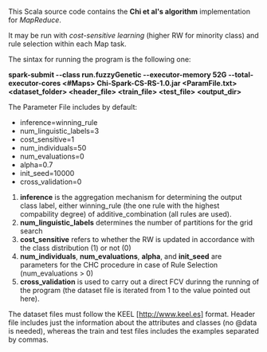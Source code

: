 This Scala source code contains the **Chi et al's algorithm** implementation for *MapReduce*. 

It may be run with *cost-sensitive learning* (higher RW for minority class) and rule selection within each Map task. 

The sintax for running the program is the following one:

**spark-submit --class run.fuzzyGenetic --executor-memory 52G --total-executor-cores <#Maps> Chi-Spark-CS-RS-1.0.jar <ParamFile.txt> <dataset_folder> <header_file> <train_file> <test_file> <output_dir>**

The Parameter File includes by default:

* inference=winning_rule
* num_linguistic_labels=3
* cost_sensitive=1
* num_individuals=50
* num_evaluations=0
* alpha=0.7
* init_seed=10000
* cross_validation=0

1. **inference** is the aggregation mechanism for determining the output class label, either winning_rule (the one rule with the highest compability degree) of additive_combination (all rules are used).
1. **num_linguistic_labels** determines the number of partitions for the grid search
1. **cost_sensitive** refers to whether the RW is updated in accordance with the class distribution (1) or not (0)
1. **num_individuals**, **num_evaluations**, **alpha**, and **init_seed** are parameters for the CHC procedure in case of Rule Selection (num_evaluations > 0)
1. **cross_validation** is used to carry out a direct FCV durinng the running of the program (the dataset file is iterated from 1 to the value pointed out here).

The dataset files must follow the KEEL [http://www.keel.es] format. Header file includes just the information about the attributes and classes (no @data is needed), whereas the train and test files includes the examples separated by commas.
